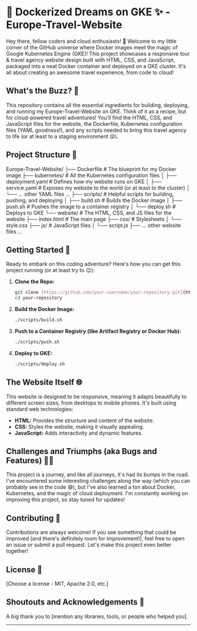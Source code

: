 # 🐳 Dockerized Dreams on GKE ✨ - Europe-Travel-Website

Hey there, fellow coders and cloud enthusiasts! 👋 Welcome to my little corner of the GitHub universe where Docker images meet the magic of Google Kubernetes Engine (GKE)! This project showcases a responsive tour & travel agency website design built with HTML, CSS, and JavaScript, packaged into a neat Docker container and deployed on a GKE cluster.  It's all about creating an awesome travel experience, from code to cloud!

## What's the Buzz? 🐝

This repository contains all the essential ingredients for building, deploying, and running my Europe-Travel-Website on GKE. Think of it as a recipe, but for cloud-powered travel adventures! You'll find the HTML, CSS, and JavaScript files for the website, the Dockerfile, Kubernetes configuration files (YAML goodness!), and any scripts needed to bring this travel agency to life (or at least to a staging environment 😜).

## Project Structure 📂

Europe-Travel-Website/
├── Dockerfile          # The blueprint for my Docker image
├── kubernetes/         # All the Kubernetes configuration files
│   ├── deployment.yaml  # Defines how my website runs on GKE
│   ├── service.yaml     # Exposes my website to the world (or at least to the cluster)
│   └── ... other YAML files ...
├── scripts/            # Helpful scripts for building, pushing, and deploying
│   ├── build.sh       # Builds the Docker image
│   ├── push.sh        # Pushes the image to a container registry
│   └── deploy.sh      # Deploys to GKE
└── website/            # The HTML, CSS, and JS files for the website
├── index.html       # The main page
├── css/             # Stylesheets
│   └── style.css
├── js/              # JavaScript files
│   └── script.js
├── ... other website files ...

## Getting Started 🚀

Ready to embark on this coding adventure? Here's how you can get this project running (or at least try to 😉):

1.  **Clone the Repo:**

    ```bash
    git clone [https://github.com/your-username/your-repository.git](https://github.com/your-username/your-repository.git)
    cd your-repository
    ```

2.  **Build the Docker Image:**

    ```bash
    ./scripts/build.sh
    ```

3.  **Push to a Container Registry (like Artifact Registry or Docker Hub):**

    ```bash
    ./scripts/push.sh
    ```

4.  **Deploy to GKE:**

    ```bash
    ./scripts/deploy.sh
    ```

## The Website Itself 🌐

This website is designed to be responsive, meaning it adapts beautifully to different screen sizes, from desktops to mobile phones.  It's built using standard web technologies:

*   **HTML:** Provides the structure and content of the website.
*   **CSS:** Styles the website, making it visually appealing.
*   **JavaScript:** Adds interactivity and dynamic features.

## Challenges and Triumphs (aka Bugs and Features) 🐛✨

This project is a journey, and like all journeys, it's had its bumps in the road. I've encountered some interesting challenges along the way (which you can probably see in the code 😅), but I've also learned a ton about Docker, Kubernetes, and the magic of cloud deployment. I'm constantly working on improving this project, so stay tuned for updates!

## Contributing 🤗

Contributions are always welcome! If you see something that could be improved (and there's definitely room for improvement!), feel free to open an issue or submit a pull request. Let's make this project even better together!

## License 📜

[Choose a license - MIT, Apache 2.0, etc.]

## Shoutouts and Acknowledgements 🎉

A big thank you to [mention any libraries, tools, or people who helped you].

---
